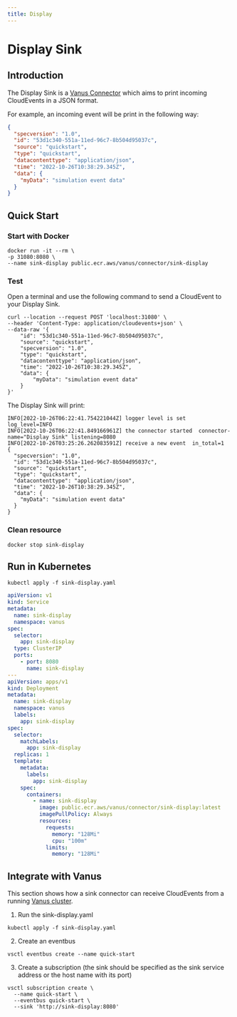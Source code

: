 ```yaml
---
title: Display
---
```


# Display Sink 

## Introduction

The Display Sink is a [Vanus Connector](https://www.vanus.dev/introduction/concepts#vanus-connect) which aims to print incoming CloudEvents in a JSON format.

For example, an incoming event will be print in the following way:

```json
{
  "specversion": "1.0",
  "id": "53d1c340-551a-11ed-96c7-8b504d95037c",
  "source": "quickstart",
  "type": "quickstart",
  "datacontenttype": "application/json",
  "time": "2022-10-26T10:38:29.345Z",
  "data": {
    "myData": "simulation event data"
  }
}
```

## Quick Start

### Start with Docker

```shell
docker run -it --rm \
-p 31080:8080 \
--name sink-display public.ecr.aws/vanus/connector/sink-display
```

### Test

Open a terminal and use the following command to send a CloudEvent to your Display Sink.

```shell
curl --location --request POST 'localhost:31080' \
--header 'Content-Type: application/cloudevents+json' \
--data-raw '{
    "id": "53d1c340-551a-11ed-96c7-8b504d95037c",
    "source": "quickstart",
    "specversion": "1.0",
    "type": "quickstart",
    "datacontenttype": "application/json",
    "time": "2022-10-26T10:38:29.345Z",
    "data": {
        "myData": "simulation event data"
    }
}'
```

The Display Sink will print:

```shell
INFO[2022-10-26T06:22:41.754221044Z] logger level is set  log_level=INFO
INFO[2022-10-26T06:22:41.849166961Z] the connector started  connector-name="Display Sink" listening=8080
INFO[2022-10-26T03:25:26.262083591Z] receive a new event  in_total=1
{
  "specversion": "1.0",
  "id": "53d1c340-551a-11ed-96c7-8b504d95037c",
  "source": "quickstart",
  "type": "quickstart",
  "datacontenttype": "application/json",
  "time": "2022-10-26T10:38:29.345Z",
  "data": {
    "myData": "simulation event data"
  }
}
```
### Clean resource

```shell
docker stop sink-display
```

## Run in Kubernetes

```shell
kubectl apply -f sink-display.yaml
```

```yaml
apiVersion: v1
kind: Service
metadata:
  name: sink-display
  namespace: vanus
spec:
  selector:
    app: sink-display
  type: ClusterIP
  ports:
    - port: 8080
      name: sink-display
---
apiVersion: apps/v1
kind: Deployment
metadata:
  name: sink-display
  namespace: vanus
  labels:
    app: sink-display
spec:
  selector:
    matchLabels:
      app: sink-display
  replicas: 1
  template:
    metadata:
      labels:
        app: sink-display
    spec:
      containers:
        - name: sink-display
          image: public.ecr.aws/vanus/connector/sink-display:latest
          imagePullPolicy: Always
          resources:
            requests:
              memory: "128Mi"
              cpu: "100m"
            limits:
              memory: "128Mi"
```

## Integrate with Vanus

This section shows how a sink connector can receive CloudEvents from a running [Vanus cluster](https://github.com/linkall-labs/vanus).

1. Run the sink-display.yaml
```shell
kubectl apply -f sink-display.yaml
```

2. Create an eventbus
```shell
vsctl eventbus create --name quick-start
```

3. Create a subscription (the sink should be specified as the sink service address or the host name with its port)
```shell
vsctl subscription create \
  --name quick-start \
  --eventbus quick-start \
  --sink 'http://sink-display:8080'
```

[vc]: https://www.vanus.dev/introduction/concepts#vanus-connect
